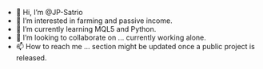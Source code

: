- 👋 Hi, I’m @JP-Satrio
- 👀 I’m interested in farming and passive income.
- 🌱 I’m currently learning MQL5 and Python.
- 💞️ I’m looking to collaborate on ... currently working alone.
- 📫 How to reach me ... section might be updated once a public project is released.

<!---
JP-Satrio/JP-Satrio is a ✨ special ✨ repository because its `README.md` (this file) appears on your GitHub profile.
You can click the Preview link to take a look at your changes.
--->
